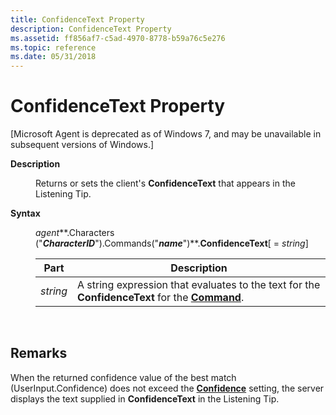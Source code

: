 ```yaml
---
title: ConfidenceText Property
description: ConfidenceText Property
ms.assetid: ff856af7-c5ad-4970-8778-b59a76c5e276
ms.topic: reference
ms.date: 05/31/2018
---
```


# ConfidenceText Property

\[Microsoft Agent is deprecated as of Windows 7, and may be unavailable in subsequent versions of Windows.\]

<dl> <dt>

<span id="Description"></span><span id="description"></span><span id="DESCRIPTION"></span>**Description**
</dt> <dd>

Returns or sets the client's **ConfidenceText** that appears in the Listening Tip.

</dd> <dt>

<span id="Syntax"></span><span id="syntax"></span><span id="SYNTAX"></span>**Syntax**
</dt> <dd>

*agent***.Characters ("***CharacterID***").Commands("***name***")**.**ConfidenceText**\[ = *string*\]



| Part     | Description                                                                                                           |
|----------|-----------------------------------------------------------------------------------------------------------------------|
| *string* | A string expression that evaluates to the text for the **ConfidenceText** for the [**Command**](/windows/desktop/lwef/the-command-object). |



 

</dd> </dl>

## Remarks

When the returned confidence value of the best match (UserInput.Confidence) does not exceed the [**Confidence**](confidence-property.md) setting, the server displays the text supplied in **ConfidenceText** in the Listening Tip.

 

 

